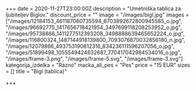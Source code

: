 +++
date = 2020-11-27T23:00:00Z
description = "Umetniška tablica za ljubiteljev Biglov."
discount_price = ""
image = "/images/bigl.jpg"
images = ["/images/12184153_461187080735594_6703892672800945585_o.jpg", "/images/96692775_1417656718421954_3497699118208253952_o.jpg", "/images/95738866_1411277512393208_3498888639465652224_o.jpg", "/images/116800324_1487144918139800_7093076870032856180_n.jpg", "/images/12079866_493753190812316_834236111596207056_o.jpg", "/images/51899498_1055549424632687_770417042984534016_o.jpg", "/images/frame-3.png", "/images/frame-5.svg", "/images/frame-3.svg"]
kategorija_izdelka = "Razno"
macka_ali_pes = "Pes"
price = "15 EUR"
sizes = []
title = "Bigl (tablica)"

+++
